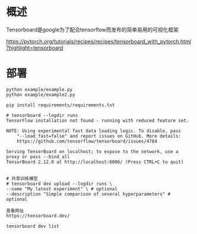 # 概述
Tensorboard是google为了配合tensorflow而发布的简单易用的可视化框架

https://pytorch.org/tutorials/recipes/recipes/tensorboard_with_pytorch.html?highlight=tensorboard

# 部署
```shell script
python example/example.py
python example/example2.py

pip install requirements/requirements.txt

# tensorboard --logdir runs
TensorFlow installation not found - running with reduced feature set.

NOTE: Using experimental fast data loading logic. To disable, pass
    "--load_fast=false" and report issues on GitHub. More details:
    https://github.com/tensorflow/tensorboard/issues/4784

Serving TensorBoard on localhost; to expose to the network, use a proxy or pass --bind_all
TensorBoard 2.12.0 at http://localhost:6006/ (Press CTRL+C to quit)


# 共享训练模型
# tensorboard dev upload --logdir runs \
--name "My latest experiment" \ # optional
--description "Simple comparison of several hyperparameters" # optional

查看网址
https://tensorboard.dev/

tensorboard dev list


```

